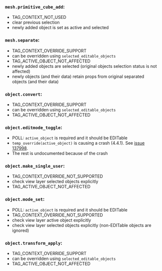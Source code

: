 ### `mesh.primitive_cube_add`:
* TAG_CONTEXT_NOT_USED
* clear previous selection
* newly added object is set as active and selected

### `mesh.separate`:

* TAG_CONTEXT_OVERRIDE_SUPPORT
* can be overridden using `selected_editable_objects`
* TAG_ACTIVE_OBJECT_NOT_AFFECTED
* newly added objects are selected (original objects selection status is not affected)
* newly objects (and their data) retain props from original separated objects (and their data)

### `object.convert`:

* TAG_CONTEXT_OVERRIDE_SUPPORT
* can be overridden using `selected_editable_objects`
* TAG_ACTIVE_OBJECT_NOT_AFFECTED

### `object.editmode_toggle`:

* POLL: `active_object` is required and it should be EDITable
* `temp_override(active_object)` is causing a crash (4.4.1). See [issue 137998](https://projects.blender.org/blender/blender/issues/137998).
* The rest is undocumented because of the crash

### `object.make_single_user`:

* TAG_CONTEXT_OVERRIDE_NOT_SUPPORTED
* check view layer selected objects explicitly
* TAG_ACTIVE_OBJECT_NOT_AFFECTED

### `object.mode_set`:

* POLL: `active_object` is required and it should be EDITable
* TAG_CONTEXT_OVERRIDE_NOT_SUPPORTED
* check view layer active object explicitly
* check view layer selected objects explicitly (non-EDITable objects are ignored)

### `object.transform_apply`:

* TAG_CONTEXT_OVERRIDE_SUPPORT
* can be overridden using `selected_editable_objects`
* TAG_ACTIVE_OBJECT_NOT_AFFECTED
